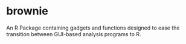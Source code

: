 # brownie

An R Package containing gadgets and functions designed to ease the transition between GUI-based
analysis programs to R.
